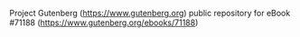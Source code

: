 Project Gutenberg (https://www.gutenberg.org) public repository for
eBook #71188 (https://www.gutenberg.org/ebooks/71188)
